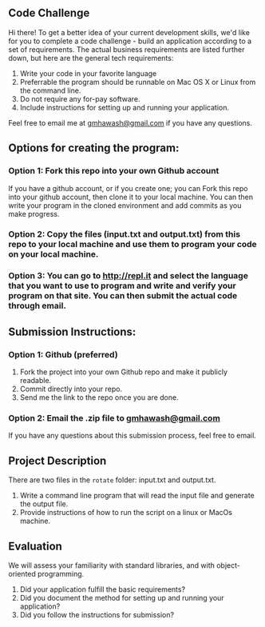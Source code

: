 ## Code Challenge

Hi there! To get a better idea of your current development skills, we'd like for you to complete a code challenge - build an application according to a set of requirements.  The actual business requirements are listed further down, but here are the general tech requirements:

1. Write your code in your favorite language
1. Preferrable the program should be runnable on Mac OS X or Linux from the command line.
1. Do not require any for-pay software.
1. Include instructions for setting up and running your application.

Feel free to email me at [gmhawash@gmail.com](gmhawash@gmail.com) if you have any questions.


## Options for creating the program:
### Option 1: Fork this repo into your own Github account
If you have a github account, or if you create one; you can Fork this repo into your github account, then clone it to your local machine.  You can then write your program in the cloned environment and add commits as you make progress.

### Option 2: Copy the files (input.txt and output.txt) from this repo to your local machine and use them to program your code on your local machine.

### Option 3: You can go to http://repl.it and select the language that you want to use to program and write and verify your program on that site. You can then submit the actual code through email.
  
## Submission Instructions:

### Option 1: Github (preferred)
1. Fork the project into your own Github repo and make it publicly readable.
1. Commit directly into your repo.
1. Send me the link to the repo once you are done.


### Option 2: Email the .zip file to [gmhawash@gmail.com](gmhawash@gmail.com)

If you have any questions about this submission process, feel free to email.

## Project Description

There are two files in the `rotate` folder: input.txt and output.txt.

1. Write a command line program that will read the input file and generate the output file. 
1. Provide instructions of how to run the script on a linux or MacOs machine.


## Evaluation

We will assess your familiarity with standard libraries, and with object-oriented programming.

1. Did your application fulfill the basic requirements?
1. Did you document the method for setting up and running your application?
1. Did you follow the instructions for submission?

